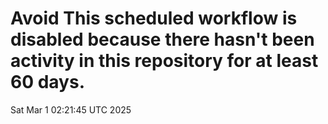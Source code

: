 # Avoid This scheduled workflow is disabled because there hasn't been activity in this repository for at least 60 days.
Sat Mar  1 02:21:45 UTC 2025

